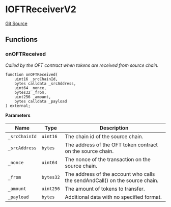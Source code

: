# IOFTReceiverV2
[Git Source](https://github.com/manifoldfinance/mevETH/blob/744c86166044c40a1c176b100f17322ace7974b4/src/interfaces/IOFTReceiverV2.sol)


## Functions
### onOFTReceived

*Called by the OFT contract when tokens are received from source chain.*


```solidity
function onOFTReceived(
    uint16 _srcChainId,
    bytes calldata _srcAddress,
    uint64 _nonce,
    bytes32 _from,
    uint256 _amount,
    bytes calldata _payload
) external;
```
**Parameters**

|Name|Type|Description|
|----|----|-----------|
|`_srcChainId`|`uint16`|The chain id of the source chain.|
|`_srcAddress`|`bytes`|The address of the OFT token contract on the source chain.|
|`_nonce`|`uint64`|The nonce of the transaction on the source chain.|
|`_from`|`bytes32`|The address of the account who calls the sendAndCall() on the source chain.|
|`_amount`|`uint256`|The amount of tokens to transfer.|
|`_payload`|`bytes`|Additional data with no specified format.|


